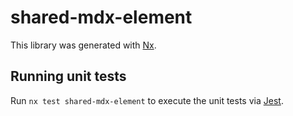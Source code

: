 # shared-mdx-element

This library was generated with [Nx](https://nx.dev).

## Running unit tests

Run `nx test shared-mdx-element` to execute the unit tests via [Jest](https://jestjs.io).
